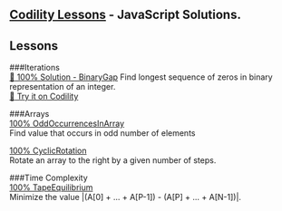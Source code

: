## [Codility Lessons](https://codility.com/programmers/lessons/)  - JavaScript Solutions.

Lessons
---------------
###Iterations  
[:page_facing_up: 100% Solution - BinaryGap](https://github.com/alexpechkarev/codility-lessons-js/blob/master/BinaryGap.js)
Find longest sequence of zeros in binary representation of an integer.  
[:link: Try it on Codility](https://codility.com/programmers/task/odd_occurrences_in_array/)  

###Arrays  
[100% OddOccurrencesInArray](https://github.com/alexpechkarev/codility-lessons-js/blob/master/OddOccurrencesInArray.js)  
Find value that occurs in odd number of elements  

[100% CyclicRotation](https://github.com/alexpechkarev/codility-lessons-js/blob/master/CyclicRotation.js)  
Rotate an array to the right by a given number of steps.  

###Time Complexity  
[100% TapeEquilibrium](https://github.com/alexpechkarev/codility-lessons-js/blob/master/TapeEquilibrium.js)  
Minimize the value |(A[0] + ... + A[P-1]) - (A[P] + ... + A[N-1])|.
